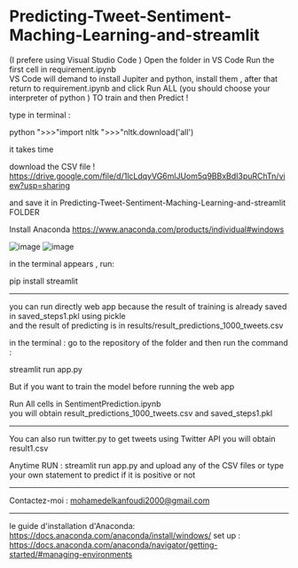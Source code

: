 # Predicting-Tweet-Sentiment-Maching-Learning-and-streamlit
(I prefere using Visual Studio Code )
 Open the folder in VS Code
 Run the first cell   in  requirement.ipynb  
VS Code will demand to install Jupiter and python, install them  ,  after that return to requirement.ipynb  and click Run ALL (you should choose your interpreter of python )
TO train and then Predict !

type in terminal  : 

python
">>>"import nltk 
">>>"nltk.download('all')

it takes time 


download
the CSV file  !
https://drive.google.com/file/d/1lcLdqyVG6mlJUom5q9BBxBdI3puRChTn/view?usp=sharing 

and save it in  Predicting-Tweet-Sentiment-Maching-Learning-and-streamlit FOLDER


Install Anaconda 
https://www.anaconda.com/products/individual#windows



![image](https://user-images.githubusercontent.com/76444482/142013402-a446b389-71e6-40a6-83cf-af6c6c448f85.png)
![image](https://user-images.githubusercontent.com/76444482/142013451-b4286abf-05f3-4fe8-9482-707d00190fed.png)

in the terminal appears , run:

pip install streamlit

______________________________________________________________
you can run directly web app  because the result of training is already saved in saved_steps1.pkl   using pickle  
and the result of predicting is in results/result_predictions_1000_tweets.csv

in the terminal : 
go to the repository of the folder
and then run the command :

streamlit run app.py

But if you want to train the model before running the web app

Run All cells  in SentimentPrediction.ipynb   
you will obtain result_predictions_1000_tweets.csv and  saved_steps1.pkl
_________________________________________________________________________________

You can also run twitter.py to get tweets  using Twitter API 
you will obtain result1.csv 

Anytime RUN :
streamlit run app.py
and upload any of the CSV files
or type your own statement to predict if it is positive or not
_________________________________________________________________________________

Contactez-moi : mohamedelkanfoudi2000@gmail.com

_________________________________________________________________________________________________
le guide d'installation  d'Anaconda: https://docs.anaconda.com/anaconda/install/windows/
set up : https://docs.anaconda.com/anaconda/navigator/getting-started/#managing-environments

